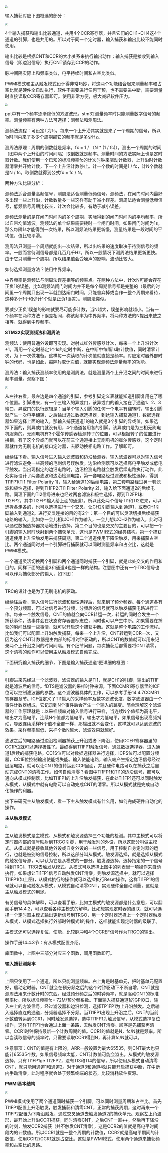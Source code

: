 <img src="ppt/输入捕获简介.png" style="zoom:47%;" />

输入捕获对应下图框选的部分：

<img src="ppt/输入捕获.png" style="zoom:50%;" />

4个输入捕获和输出比较通道，共用4个CCR寄存器，并且它们的CH1~CH4这4个通道的引脚，也是共用的。所以对于同一个定时器，输入捕获和输出比较不能同时使用。

输出比较是根据CNT和CCR的大小关系来执行输出动作；输入捕获是接收到输入信号（即边沿信号）执行CNT锁存到CCR的动作。

脉冲间隔实际上和频率类似，电平持续时间和占空比类似。

PWMI模式和主从触发模式设计得非常巧妙，将这两个功能结合起来测量频率和占空比就是硬件全自动执行，软件不需要进行任何干预，也不需要进中断，需要测量时直接读取CCR寄存器即可。使用非常方便，极大减轻软件压力。

<img src="ppt/频率测量.png" style="zoom:50%;" />

ppt中有一个频率逐渐降低的方波波形。stm32测量频率时只能测量数字信号的频率。测量频率有两种方法可选择：测频法和测周法。

测频法流程：可设定T为1s，每来一个上升沿其实就是来了一个周期的信号，所以1s时间内来了多少个周期那它的频率就是多少Hz。

测周法原理：周期的倒数就是频率。fx = 1 / （N * (1 / fc)）。测出一个周期的时间（图中两个上升沿的时间间隔）取倒数就是频率。测量时间的方法实际上也是定时器计数。我们使用一个已知的标准频率fc的计次时钟来驱动计数器，上升沿时计数器清零并开始计数，下一个上升沿计数停止。计一个数的时间是1 / fc，计N个数就是N / fc，取倒数就得到公式fx = fc / N。

两种方法比较分析：

测频法适合测量高频信号，测周法适合测量低频信号。测频法，在闸门时间内最好多出现一些上升沿，计数数量多一些这样有助于减小误差。测周法适合测量低频信号，低频信号周期比较长，计次会比较多，有助于减小误差。

测频法测量的是在闸门时间内的多个周期，实际得到的闸门时间内的平均频率，所以自带均值滤波。测频法的单个结果需要耗时一个闸门时间，如果闸门时间为1s，那么每隔1s才能得到一次结果，所以测频法结果更新慢，测量结果是一段时间的平均值，值比较平滑。

测周法只测量一个周期就能出一次结果，所以出结果的速度取决于待测信号的频率。一般而言待测信号都是几百几千Hz，所以一般情况下测周法结果更新更快。由于它只测量一个周期，所以结果值会受噪声的影响，波动比较大。

如何选择测量方法？使用中界频率。

中界频率是测频法与测周法误差相等的频率点。在两种方法中，计次N可能会存在正负1的误差，比如测频法闸门时间内并不是每个周期信号都是完整的（最后的时间里一个周期只出现一半就到达闸门时间，只能舍弃掉或当作一整个周期来看待，这种多计1个和少计1个就是正负1误差）。测周法类似。

要减少正负1误差的影响就要尽可能多计数，当N越大，误差影响就越小。当有一个频率在两种方法下误差相同，称该频率为中界频率。将两种方法的N提出来使之相等，就得到中界频率。



**STM32实现测频法和测周法**

测频法：使用普通外设即可实现。对射式红外传感器计次，每来一个上升沿计次+1，再用一个定时器定1个1s的定时中断，在中断中每隔1s取计数值，同时清零计次，为下一次做准备。这样每一次读取的计次值就直接是频率。对应定时器外部时钟的代码，也是如此，每隔1s取计次值，就能实现测频法测量频率的功能。

测周法：输入捕获测频率使用的是测周法，就是测量两个上升沿之间的时间来进行频率测量。观察下图：

<img src="ppt/输入捕获测周法测频率.png" style="zoom:50%;" />

从左往右看，最左边是四个通道的引脚，参考引脚定义表就能知道引脚复用在了哪个位置。引脚进来，有一个三输入的异或门，该异或门的输入接在了通道1、2、3端口，异或门的执行逻辑是：当单个输入引脚的任何一个电平有翻转时，输出引脚就产生一次电平翻转，之后输出通过数据选择器，到达输入捕获通道1，数据选择器如果选择上面的输入，那输入捕获通道1的输入就是3个引脚的异或值，如果选择下面的，则异或门就没有用，4个通道各用各的引脚。该异或门是为三相无刷电机服务的。无刷电机有3个霍尔传感器检测转子的位置，可以根据转子的位置进行换相，有了这个异或门就可以在前三个通道接上无刷电机的霍尔传感器，这个定时器就作为无刷电机的接口定时器，去驱动换相电路工作。了解即可。

继续往下看。输入信号进入输入滤波器和边沿检测器，输入滤波器可以对输入信号进行滤波避免一些高频的毛刺信号误触发。边沿检测器可以选择高电平触发或低电平触发。当出现指定的边沿电路时，边沿检测电路就会触发后续电路执行动作。此处实际设计了两套滤波和边沿检测电路，第一套电路经过滤波和极性选择，得到TI1FP1(TI1 Filter Polarity 1)，输入给通道1的后续电路，第二套电路经过另一套滤波和极性选择，得到TI1FP2(TI1 Filter Polarity 2)，输入给下面通道2的后续电路。同理下面的TI2信号进来也经过两套滤波和极性选择，得到TI2FP1和TI2FP2，其中TI2FP1输入给上面的通道1。所以此处两个信号TI1和TI2进来，可以选择各走各的，也可以选择进行一个交叉，让CH2引脚输入到通道1，或者CH1引脚输入到通道2。进行交叉连接的目的有2个：第一个目的可以灵活切换后续捕获电路的输入，比如你一会儿相以CH1作为输入，一会儿想以CH2作为输入，此时可以通过数据选择器灵活地进行选择。第二个目的也是交叉的主要目的，可以把一个引脚的输入同时映射到两个捕获单元，这也是PWMI模式的经典结构。第一个捕获通道使用上升沿触发用来捕获周期，第二个通道使用下降沿触发，用来捕获占空比。两个通道同时对一个引脚进行捕获就可以同时测量频率和占空比，这就是PWMI模式。

一个通道灵活切换两个引脚和两个通道同时捕获一个引脚，就是此处交叉的作用和目的。同样下面的通道3和通道4也是一样的结构。注意图中还有一个TRC信号也可以作为捕获部分的输入，如下图：

<img src="ppt/输入捕获TRC.png" style="zoom:50%;" />

TRC的设计也是为了无刷电机的驱动。

继续往后看，输入信号进行滤波和极性选择后，就来到了预分频器。每个通道各有一个预分频器，可以对信号进行分频，分频后的信号就可以触发捕获电路进行工作。每来一个触发信号，CNT的值就会向CCR转运一次，转运的同时会发生一个捕获事件，该事件会在状态寄存器置标志位，同时也可以产生中断。如果需要在捕获的瞬间处理一些事情，就可以开启这个捕获中断。这就是整个电路的工作流程。比如我们可以配置上升沿触发捕获，每来一个上升沿，CNT转运到CCR一次，又因为这个CNT计数器是由内部的标准时钟驱动的，所以CNT的数值就可以用来记录两个上升沿之间的时间间隔。有个细节问题，每次捕获后都需要将CNT清零，这个清零的动作可以使用主从触发模式自动完成。



下面研究输入捕获的细节，下图是输入捕获通道1更详细的框图：

<img src="ppt/输入捕获详细框图.png" style="zoom:50%;" />

引脚进来先经过一个滤波器，滤波器的输入是TI1，就是CH1的引脚，输出的TI1F就是滤波后的信号。fDTS是滤波器的采样时钟来源，下面CCMR1寄存器里的ICF位可以控制滤波器的参数。这个滤波器具体的工作，可以参考手册14.4.7CCMR1寄存器章节。ICF位定义了TI1输入的采样频率及数字滤波长度，数字滤波器由一个事件计数器组成，它记录到N个事件后会产生一个输入的跳变。简单理解这个滤波器的工作原理就是：以采样频率对输入信号进行采样，当连续N个值都为高电平，输出才为高电平，连续N个值都为低电平，输出才为低电平，如果信号出现高频抖动，导致连续采样N个值不全都一样，那输出就不会变化，这样就可以达到滤波的效果。采样频率越低，采样个数N越大，滤波效果就越好。

滤波之后的电路通过边沿检测器捕获上升沿或者下降沿，使用CCER寄存器里的CC1P位就可以选择极性了。最终得到TI1FP1触发信号，通过数据选择器，进入通道1后续的捕获电路。CC1S位可以对数据选择器进行选择，ICPS位可以配置分频器，CC1E位控制输出使能或失能。输入使能电路，输入端产生指定边沿信号经过层层电路，就可以让CNT的值转运到CCR里面，并且硬件电路可以在捕获之后自动完成CNT的清零工作。如何自动清零？看图中TI1FP1和TI1的边沿信号，都可以通向从模式控制器，比如TI1FP1的上升沿触发捕获，在此处TI1FP1还可以同时触发从模式，从模式中就有电路可以自动完成CNT的清零。所以从模式就是完成自动化操作的利器。

接下来研究主从触发模式，看一下主从触发模式有什么用，如何完成硬件自动化的操作。

**主从触发模式**

<img src="ppt/主从触发模式.png" style="zoom:50%;" />

主从触发模式是主模式、从模式和触发源选择三个功能的检测。其中主模式可以将定时器内部的信号映射到TRGO引脚，用于触发别的外设，所以这部分叫做主模式。从模式就是接收其他外设或自身外设的一些信号，用于控制自身定时器的运行，也就是被别的信号控制，所以这部分叫从模式。触发源选择，就是选择从模式的触发信号源，可以认为它是从模式的一部分。触发源选择，选择指定的一个信号得到TRGI，TRGI去触发从模式。从模式可以选择上图中的列表里一项操作来自动执行。如果想让TI1FP1信号自动触发CNT清零，则触发源选择中，就可以选择TI1FP1(如上图)，从模式执行的操作就可以选择执行Reset操作，这样TI1FP1的信号就可以自动触发从模式，从模式自动清零CNT，实现硬件全自动测量，这就是主从触发模式的用途。

有关信号的具体解释，可以查看手册，比如主模式的触发源都是什么意思，可以翻阅手册14.4.2，可以查看各种主模式的解释。比如想实现定时器的级联，就可以选择一个定时器主模式输出更新信号到TRGO，另一个定时器选择上一个定时器触发从模式，从模式选择执行外部时钟模式1的操作，这样就能实现定时器的级联了。

主模式还可以选择复位、使能、比较脉冲和4个OCREF信号作为TRGO的输出。

操作手册14.4.3节：有从模式配置介绍。

库函数中，上图中三部分对应三个函数，调用函数即可。



**输入捕获测频率**

<img src="ppt/输入捕获测频率.png" style="zoom:50%;" />

上图只使用了一个通道，所以只能测量频率。右上角是时基单元，把时基单元配置好，启动定时器，CNT就会在预分频之后的这个时钟驱动下不断自增，CNT就是测周法用来计数计时的东西。经过预分频之后的时钟频率，就是驱动CNT的标准频率fc。所以标准频率fc= 72M/预分频系数。下面输入捕获通道1的GPIO口，输入左上的方波信号，经过滤波器和边沿检测，选择TP1FP1为上升沿触发。之后输入选择直连的通道，分频器选择不分频。当TI1FP1出现上升沿之后，CNT的当前计数值转运到CCR1，同时触发源选择，选中TI1FP1为触发信号，从模式选择复位操作，这样TI1FP1也会通过上面一条路，去触发CNT清零。顺序是先捕获再清零。CCR1时钟保持最新一个计数周期的值。CCR1的值就是N，fc/N就是频率。所以当读取信号的频率时，只需要读取CCR1得到N，再计算fc/N就可以。

注意事项：CNT的值是有上限的，ARR一般设置为最大65535，则CNT最大也只能计65535个数。如果信号频率太低，CNT计数值可能会溢出。从模式的触发源选择，只有TI1FP1ge TI2FP2，没有TI3和TI4的信号，所以使用从模式自动清零CNT，就只能用通道1和通道2。对于通道3和通道4就只能开启捕获中断，在中断内手动清零，此时程序就会处于频繁终端的状态，比较消耗软件资源。



**PWMI基本结构**

<img src="ppt/PWMI基本结构.png" style="zoom:50%;" />

PWMI模式使用了两个通道同时捕获一个引脚。可以同时测量周期和占空比。首先TI1FP1配置上升沿触发，触发捕获和清零CNT，正常的捕获周期，这时再来一个TI1FP2配置为下降沿触发，通过交叉通道去触发通道2的捕获单元。观察左上角波形，最开始上升沿CCR1捕获，同时清零CNT，之后CNT一直++，然后再下降沿的时刻，触发CCR2捕获（并不触发CNT清零），这是CCR2的值就是高电平时间段内的计数值。所以CCR1就是一整个周期的计数值，CCR2就是高电平期间的计数值，使用CCR2/CCR1就是占空比。这就是PWMI模式，使用两个通道来捕获频率和占空比的思路。